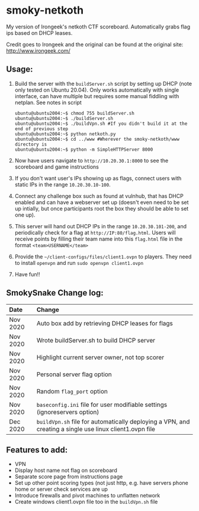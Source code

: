 # smoky-netkoth
My version of Irongeek's netkoth CTF scoreboard. Automatically grabs flag ips based on DHCP leases.

Credit goes to Irongeek and the original can be found at the original site: http://www.irongeek.com/

## Usage:
1.  Build the server with the `buildServer.sh` script by setting up DHCP (note only tested on Ubuntu 20.04). Only works automatically with single interface, can have multiple but requires some manual fiddling with netplan. See notes in script

    ```
    ubuntu@ubuntu2004:~$ chmod 755 buildServer.sh
    ubuntu@ubuntu2004:~$ ./buildServer.sh
    ubuntu@ubuntu2004:~$ ./buildVpn.sh #If you didn't build it at the end of previous step
    ubuntu@ubuntu2004:~$ python netkoth.py
    ubuntu@ubuntu2004:~$ cd ../www #Wherever the smoky-netkoth/www directory is
    ubuntu@ubuntu2004:~$ python -m SimpleHTTPServer 8000
    ```

1.  Now have users navigate to `http://10.20.30.1:8000` to see the scoreboard and game instructions

1.  If you don't want user's IPs showing up as flags, connect users with static IPs in the range `10.20.30.10-100`.

1. Connect any challenge box such as found at vulnhub, that has DHCP enabled and can have a webserver set up (doesn't even need to be set up intially, but once participants root the box they should be able to set one up). 

1. This server will hand out DHCP IPs in the range `10.20.30.101-200`, and periodically check for a flag at `http://IP:80/flag.html`. Users will receive points by filling their team name into this `flag.html` file in the format `<team>USERNAME</team>`

1.  Provide the `~/client-configs/files/client1.ovpn` to players. They need to install `openvpn` and run `sudo openvpn client1.ovpn`

1.  Have fun!!

## SmokySnake Change log:
| Date | Change|
| :--- | :---- |
| Nov 2020 | Auto box add by retrieving DHCP leases for flags |
| Nov 2020 | Wrote buildServer.sh to build DHCP server|
| Nov 2020 | Highlight current server owner, not top scorer |
| Nov 2020 | Personal server flag option |
| Nov 2020 | Random `flag_port` option | 
| Nov 2020 | `baseconfig.ini` file for user modifiable settings (ignoreservers option) |
| Dec 2020 | `buildVpn.sh` file for automatically deploying a VPN, and creating a single use linux client1.ovpn file |

## Features to add:
*  VPN
*  Display host name not flag on scoreboard
*  Separate score page from instructions page
*  Set up other point scoring types (not just http, e.g. have servers phone home or server check services are up
*  Introduce firewalls and pivot machines to unflatten network
*  Create windows client1.ovpn file too in the `buildVpn.sh` file
